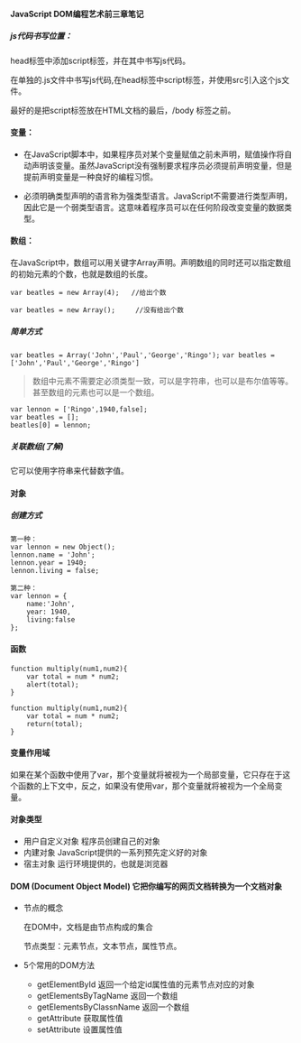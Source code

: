 #### JavaScript DOM编程艺术前三章笔记
##### js代码书写位置：

head标签中添加script标签，并在其中书写js代码。

在单独的.js文件中书写js代码,在head标签中script标签，并使用src引入这个js文件。

最好的是把script标签放在HTML文档的最后，/body 标签之前。

#### 变量：

- 在JavaScript脚本中，如果程序员对某个变量赋值之前未声明，赋值操作将自动声明该变量。虽然JavaScript没有强制要求程序员必须提前声明变量，但是提前声明变量是一种良好的编程习惯。

- 必须明确类型声明的语言称为强类型语言。JavaScript不需要进行类型声明，因此它是一个弱类型语言。这意味着程序员可以在任何阶段改变变量的数据类型。

#### 数组：

在JavaScript中，数组可以用关键字Array声明。声明数组的同时还可以指定数组的初始元素的个数，也就是数组的长度。

`var beatles = new Array(4);   //给出个数`

`var beatles = new Array();     //没有给出个数` 

##### 简单方式
`var beatles = Array('John','Paul','George','Ringo');`
`var beatles = ['John','Paul','George','Ringo']`

> 数组中元素不需要定必须类型一致，可以是字符串，也可以是布尔值等等。甚至数组的元素也可以是一个数组。

```
var lennon = ['Ringo',1940,false];
var beatles = [];
beatles[0] = lennon;
```

##### 关联数组(了解)
它可以使用字符串来代替数字值。

#### 对象

##### 创建方式
```
第一种：
var lennon = new Object();
lennon.name = 'John';
lennon.year = 1940;
lennon.living = false;
```

```
第二种：
var lennon = {
	name:'John',
	year: 1940,
	living:false
};
```

#### 函数

```
function multiply(num1,num2){
	var total = num * num2;
	alert(total);
}
```

```
function multiply(num1,num2){
	var total = num * num2;
	return(total);
}
```

#### 变量作用域
如果在某个函数中使用了var，那个变量就将被视为一个局部变量，它只存在于这个函数的上下文中，反之，如果没有使用var，那个变量就将被视为一个全局变量。
 
#### 对象类型

- 用户自定义对象   程序员创建自己的对象
- 内建对象 JavaScript提供的一系列预先定义好的对象
- 宿主对象 运行环境提供的，也就是浏览器

#### DOM   (Document Object Model) 它把你编写的网页文档转换为一个文档对象
- 节点的概念
	
	在DOM中，文档是由节点构成的集合
	
	节点类型：元素节点，文本节点，属性节点。
- 5个常用的DOM方法
	- getElementById 返回一个给定id属性值的元素节点对应的对象
	- getElementsByTagName 返回一个数组
	- getElementsByClassnName 返回一个数组
	- getAttribute 获取属性值
	- setAttribute 设置属性值
